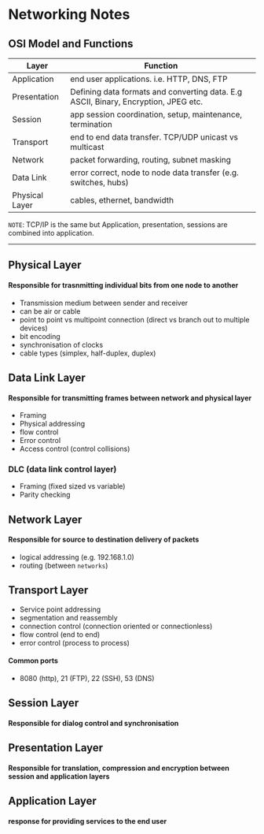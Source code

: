 # Networking Notes

## OSI Model and Functions

| Layer          | Function                                                                            |
| -------------- | ----------------------------------------------------------------------------------- |
| Application    | end user applications. i.e. HTTP, DNS, FTP                                          |
| Presentation   | Defining data formats and converting data. E.g ASCII, Binary, Encryption, JPEG etc. |
| Session        | app session coordination, setup, maintenance, termination                           |
| Transport      | end to end data transfer. TCP/UDP unicast vs multicast                              |
| Network        | packet forwarding, routing, subnet masking                                          |
| Data Link      | error correct, node to node data transfer (e.g. switches, hubs)                     |
| Physical Layer | cables, ethernet, bandwidth                                                         |

`NOTE`: TCP/IP is the same but Application, presentation, sessions are combined into application.

---

## Physical Layer

#### Responsible for trasnmitting individual bits from one node to another

- Transmission medium between sender and receiver
- can be air or cable
- point to point vs multipoint connection (direct vs branch out to multiple devices)
- bit encoding
- synchronisation of clocks
- cable types (simplex, half-duplex, duplex)

## Data Link Layer

#### Responsible for transmitting frames between network and physical layer

- Framing
- Physical addressing
- flow control
- Error control
- Access control (control collisions)

### DLC (data link control layer)

- Framing (fixed sized vs variable)
- Parity checking

## Network Layer

#### Responsible for source to destination delivery of packets

- logical addressing (e.g. 192.168.1.0)
- routing (between `networks`)

## Transport Layer

- Service point addressing
- segmentation and reassembly
- connection control (connection oriented or connectionless)
- flow control (end to end)
- error control (process to process)

#### Common ports

- 8080 (http), 21 (FTP), 22 (SSH), 53 (DNS)

## Session Layer

#### Responsible for dialog control and synchronisation

## Presentation Layer

#### Responsible for translation, compression and encryption between session and application layers

## Application Layer

#### response for providing services to the end user
